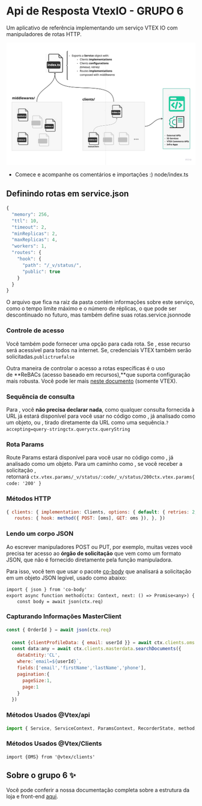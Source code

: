 # Api de Resposta VtexIO - GRUPO 6

Um aplicativo de referência implementando um serviço VTEX IO com manipuladores de rotas HTTP.

![](https://github.com/cabarros3/gama-academy/blob/main/77381360-72489680-6d5c-11ea-9da8-f4f03b6c5f4c.jpg)

 - Comece e acompanhe os comentários e importações :) node/index.ts

## Definindo rotas em service.json

```jsx
{
  "memory": 256,
  "ttl": 10,
  "timeout": 2,
  "minReplicas": 2,
  "maxReplicas": 4,
  "workers": 1,
  "routes": {
    "hook": {
      "path": "/_v/status/",
      "public": true
    }
  }
}
```

O arquivo que fica na raiz da pasta contém informações sobre este serviço, como o tempo limite máximo e o número de réplicas, o que pode ser descontinuado no futuro, mas também define suas rotas.service.jsonnode

### **Controle de acesso**

Você também pode fornecer uma opção para cada rota. Se , esse recurso será acessível para todos na internet. Se, credenciais VTEX também serão solicitadas.`publictruefalse`

Outra maneira de controlar o acesso a rotas específicas é o uso de **ReBACs (acesso baseado em recursos),**que suporta configuração mais robusta. Você pode ler mais [neste documento](https://docs.google.com/document/d/1ZxNHMFIXfXz3BgTN9xyrHL3V5dYz14wivYgQjRBZ6J8/edit#heading=h.z7pad3qd2qw7) (somente VTEX).

### **Sequência de consulta**

Para , você **não precisa declarar nada**, como qualquer consulta fornecida à URL já estará disponível para você usar no código como , já analisado como um objeto, ou , tirado diretamente da URL como uma sequência.`?accepting=query-stringctx.queryctx.queryString`

### **Rota Params**

Route Params estará disponível para você usar no código como , já analisado como um objeto. Para um caminho como , se você receber a solicitação , retornará `ctx.vtex.params/_v/status/:code/_v/status/200ctx.vtex.params{ code: '200' }`

### Métodos HTTP

```jsx
{ clients: { implementation: Clients, options: { default: { retries: 2, timeout: 10000, }, }, },
   routes: { hook: method({ POST: [oms], GET: oms }), }, })
```

### **Lendo um corpo JSON**

Ao escrever manipuladores POST ou PUT, por exemplo, muitas vezes você precisa ter acesso ao **órgão de solicitação** que vem como um formato JSON, que não é fornecido diretamente pela função manipuladora.

Para isso, você tem que usar o pacote [co-body](https://www.npmjs.com/package/co-body) que analisará a solicitação em um objeto JSON legível, usado como abaixo:

```
import { json } from 'co-body'
export async function method(ctx: Context, next: () => Promise<any>) {
    const body = await json(ctx.req)
```

### Capturando Informações MasterClient

```jsx
const { OrderId } = await json(ctx.req)

  const {clientProfileData: { email: userId }} = await ctx.clients.oms.order(OrderId)
  const data:any = await ctx.clients.masterdata.searchDocuments({
    dataEntity:'CL',
    where:`email=${userId}`,
    fields:['email','firstName','lastName','phone'],
    pagination:{
      pageSize:1,
      page:1
    }
  })

```

### Métodos Usados @Vtex/api

```jsx
import { Service, ServiceContext, ParamsContext, RecorderState, method, } from '@vtex/api'
```

### Métodos Usados @Vtex/Clients
```
import {OMS} from '@vtex/clients'

```


## Sobre o grupo 6 ✨

Você pode conferir a nossa documentação completa sobre a estrutura da loja e front-end [aqui](https://github.com/LucasVihuchi/desafio-final-corebiz-hiring-coders#readme).

